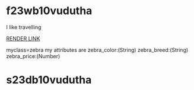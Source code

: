 # f23wb10vudutha
I like travelling

[RENDER LINK](https://f23wb10vudutha.onrender.com)


myclass=zebra my attributes are
zebra_color:(String)
zebra_breed:(String)
zebra_price:(Number)
# s23db10vudutha
